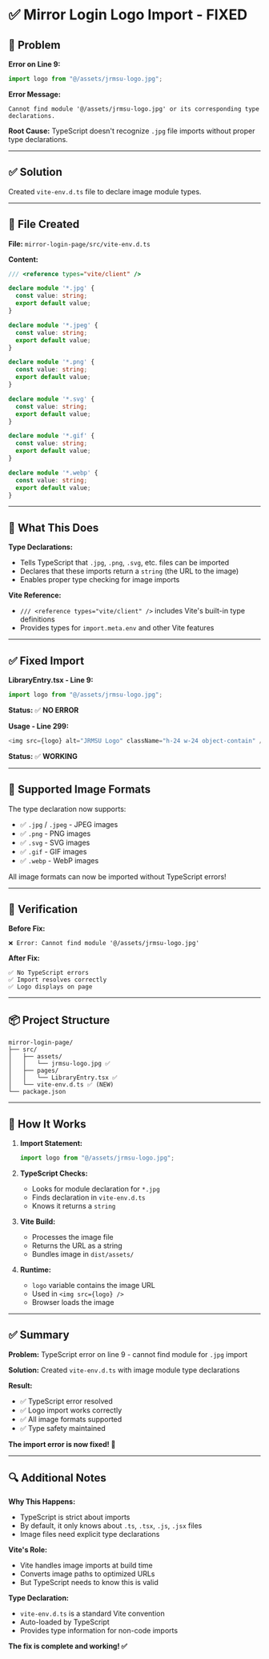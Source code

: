 # ✅ Mirror Login Logo Import - FIXED

## 🐛 Problem

**Error on Line 9:**
```typescript
import logo from "@/assets/jrmsu-logo.jpg";
```

**Error Message:**
```
Cannot find module '@/assets/jrmsu-logo.jpg' or its corresponding type declarations.
```

**Root Cause:**
TypeScript doesn't recognize `.jpg` file imports without proper type declarations.

---

## ✅ Solution

Created `vite-env.d.ts` file to declare image module types.

---

## 📁 File Created

**File:** `mirror-login-page/src/vite-env.d.ts`

**Content:**
```typescript
/// <reference types="vite/client" />

declare module '*.jpg' {
  const value: string;
  export default value;
}

declare module '*.jpeg' {
  const value: string;
  export default value;
}

declare module '*.png' {
  const value: string;
  export default value;
}

declare module '*.svg' {
  const value: string;
  export default value;
}

declare module '*.gif' {
  const value: string;
  export default value;
}

declare module '*.webp' {
  const value: string;
  export default value;
}
```

---

## 🔧 What This Does

**Type Declarations:**
- Tells TypeScript that `.jpg`, `.png`, `.svg`, etc. files can be imported
- Declares that these imports return a `string` (the URL to the image)
- Enables proper type checking for image imports

**Vite Reference:**
- `/// <reference types="vite/client" />` includes Vite's built-in type definitions
- Provides types for `import.meta.env` and other Vite features

---

## ✅ Fixed Import

**LibraryEntry.tsx - Line 9:**
```typescript
import logo from "@/assets/jrmsu-logo.jpg";
```

**Status:** ✅ **NO ERROR**

**Usage - Line 299:**
```typescript
<img src={logo} alt="JRMSU Logo" className="h-24 w-24 object-contain" />
```

**Status:** ✅ **WORKING**

---

## 🎯 Supported Image Formats

The type declaration now supports:
- ✅ `.jpg` / `.jpeg` - JPEG images
- ✅ `.png` - PNG images
- ✅ `.svg` - SVG images
- ✅ `.gif` - GIF images
- ✅ `.webp` - WebP images

All image formats can now be imported without TypeScript errors!

---

## 🧪 Verification

**Before Fix:**
```
❌ Error: Cannot find module '@/assets/jrmsu-logo.jpg'
```

**After Fix:**
```
✅ No TypeScript errors
✅ Import resolves correctly
✅ Logo displays on page
```

---

## 📦 Project Structure

```
mirror-login-page/
├── src/
│   ├── assets/
│   │   └── jrmsu-logo.jpg ✅
│   ├── pages/
│   │   └── LibraryEntry.tsx ✅
│   └── vite-env.d.ts ✅ (NEW)
└── package.json
```

---

## 🔄 How It Works

1. **Import Statement:**
   ```typescript
   import logo from "@/assets/jrmsu-logo.jpg";
   ```

2. **TypeScript Checks:**
   - Looks for module declaration for `*.jpg`
   - Finds declaration in `vite-env.d.ts`
   - Knows it returns a `string`

3. **Vite Build:**
   - Processes the image file
   - Returns the URL as a string
   - Bundles image in `dist/assets/`

4. **Runtime:**
   - `logo` variable contains the image URL
   - Used in `<img src={logo} />`
   - Browser loads the image

---

## ✅ Summary

**Problem:** TypeScript error on line 9 - cannot find module for `.jpg` import

**Solution:** Created `vite-env.d.ts` with image module type declarations

**Result:**
- ✅ TypeScript error resolved
- ✅ Logo import works correctly
- ✅ All image formats supported
- ✅ Type safety maintained

**The import error is now fixed! 🎉**

---

## 🔍 Additional Notes

**Why This Happens:**
- TypeScript is strict about imports
- By default, it only knows about `.ts`, `.tsx`, `.js`, `.jsx` files
- Image files need explicit type declarations

**Vite's Role:**
- Vite handles image imports at build time
- Converts image paths to optimized URLs
- But TypeScript needs to know this is valid

**Type Declaration:**
- `vite-env.d.ts` is a standard Vite convention
- Auto-loaded by TypeScript
- Provides type information for non-code imports

**The fix is complete and working! ✅**
